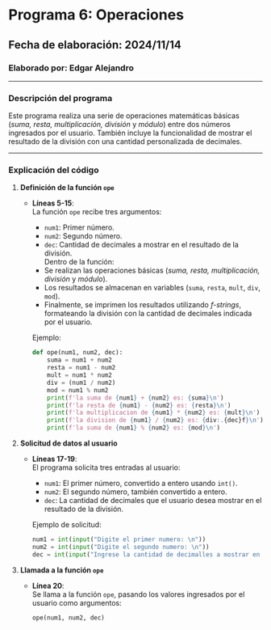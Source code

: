 # Programa 6: Operaciones  
## Fecha de elaboración: 2024/11/14  
### Elaborado por: Edgar Alejandro  

---

### **Descripción del programa**  
Este programa realiza una serie de operaciones matemáticas básicas (*suma, resta, multiplicación, división* y *módulo*) entre dos números ingresados por el usuario. También incluye la funcionalidad de mostrar el resultado de la división con una cantidad personalizada de decimales.

---

### **Explicación del código**  

1. **Definición de la función `ope`**  
   - **Líneas 5-15**:  
     La función `ope` recibe tres argumentos:  
     - `num1`: Primer número.  
     - `num2`: Segundo número.  
     - `dec`: Cantidad de decimales a mostrar en el resultado de la división.  
     Dentro de la función:  
     - Se realizan las operaciones básicas (*suma, resta, multiplicación, división* y *módulo*).  
     - Los resultados se almacenan en variables (`suma`, `resta`, `mult`, `div`, `mod`).  
     - Finalmente, se imprimen los resultados utilizando *f-strings*, formateando la división con la cantidad de decimales indicada por el usuario.  

     Ejemplo:  
     ```python
     def ope(num1, num2, dec):
         suma = num1 + num2
         resta = num1 - num2
         mult = num1 * num2
         div = (num1 / num2)
         mod = num1 % num2
         print(f'la suma de {num1} + {num2} es: {suma}\n')
         print(f'la resta de {num1} - {num2} es: {resta}\n')
         print(f'la multiplicacion de {num1} * {num2} es: {mult}\n')
         print(f'la division de {num1} / {num2} es: {div:.{dec}f}\n')
         print(f'la suma de {num1} % {num2} es: {mod}\n')    
     ```

2. **Solicitud de datos al usuario**  
   - **Líneas 17-19**:  
     El programa solicita tres entradas al usuario:  
     - `num1`: El primer número, convertido a entero usando `int()`.  
     - `num2`: El segundo número, también convertido a entero.  
     - `dec`: La cantidad de decimales que el usuario desea mostrar en el resultado de la división.  

     Ejemplo de solicitud:  
     ```python
     num1 = int(input("Digite el primer numero: \n"))
     num2 = int(input("Digite el segundo numero: \n"))
     dec = int(input("Ingrese la cantidad de decimalles a mostrar en el modulo: \n"))
     ```

3. **Llamada a la función `ope`**  
   - **Línea 20**:  
     Se llama a la función `ope`, pasando los valores ingresados por el usuario como argumentos:  
     ```python
     ope(num1, num2, dec)
     ```
